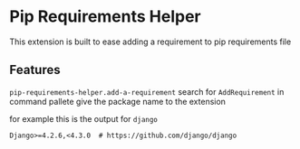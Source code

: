 # Pip Requirements Helper
This extension is built to ease adding a requirement to pip requirements file

## Features
`pip-requirements-helper.add-a-requirement` search for `AddRequirement` in command pallete give the package name to the extension

for example this is the output for `django`
```
Django>=4.2.6,<4.3.0  # https://github.com/django/django
```
